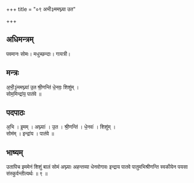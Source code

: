 +++
title = "०९ अभी३ममघ्न्या उत"

+++
## अधिमन्त्रम्
पवमानः सोमः। मधुच्छन्दाः। गायत्री।

## मन्त्रः
अ॒भी॒३॒॑ममघ्न्या॑ उ॒त श्री॒णन्ति॑ धे॒नवः॒ शिशु॑म् ।  
सोम॒मिन्द्रा॑य॒ पात॑वे ॥

## पदपाठः
अ॒भि । इ॒मम् । अघ्न्याः॑ । उ॒त । श्री॒णन्ति॑ । धे॒नवः॑ । शिशु॑म् ।  
सोम॑म् । इन्द्रा॑य । पात॑वे ॥

## भाष्यम्
उतापिच इममेनं शिशुं बालं सोमं अघ्न्याः अहन्तव्या धेनवोगावः इन्द्राय पातवे पातुमभिश्रीणन्ति स्वकीयेन पयसा संस्कुर्वन्तीत्यर्थः ॥ ९ ॥